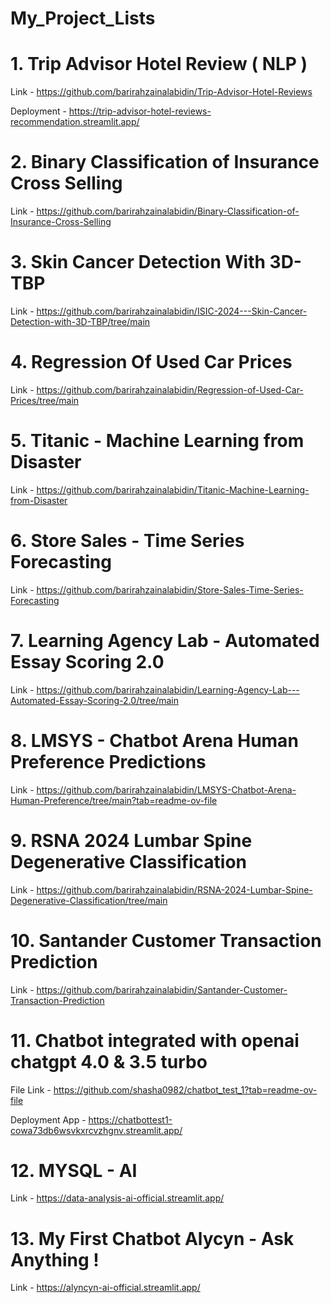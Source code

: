 # My_Project_Lists


# 1. Trip Advisor Hotel Review ( NLP )

Link - https://github.com/barirahzainalabidin/Trip-Advisor-Hotel-Reviews

Deployment - https://trip-advisor-hotel-reviews-recommendation.streamlit.app/


# 2.  Binary Classification of Insurance Cross Selling

Link - https://github.com/barirahzainalabidin/Binary-Classification-of-Insurance-Cross-Selling


# 3. Skin Cancer Detection With 3D-TBP

Link - https://github.com/barirahzainalabidin/ISIC-2024---Skin-Cancer-Detection-with-3D-TBP/tree/main


# 4. Regression Of Used Car Prices

Link - https://github.com/barirahzainalabidin/Regression-of-Used-Car-Prices/tree/main


# 5. Titanic - Machine Learning from Disaster

Link - https://github.com/barirahzainalabidin/Titanic-Machine-Learning-from-Disaster


# 6. Store Sales - Time Series Forecasting

Link - https://github.com/barirahzainalabidin/Store-Sales-Time-Series-Forecasting


# 7. Learning Agency Lab - Automated Essay Scoring 2.0

Link - https://github.com/barirahzainalabidin/Learning-Agency-Lab---Automated-Essay-Scoring-2.0/tree/main


# 8. LMSYS - Chatbot Arena Human Preference Predictions

Link - https://github.com/barirahzainalabidin/LMSYS-Chatbot-Arena-Human-Preference/tree/main?tab=readme-ov-file


# 9. RSNA 2024 Lumbar Spine Degenerative Classification

Link - https://github.com/barirahzainalabidin/RSNA-2024-Lumbar-Spine-Degenerative-Classification/tree/main


# 10. Santander Customer Transaction Prediction

Link - https://github.com/barirahzainalabidin/Santander-Customer-Transaction-Prediction


# 11. Chatbot integrated with openai chatgpt 4.0 & 3.5 turbo

File Link - https://github.com/shasha0982/chatbot_test_1?tab=readme-ov-file

Deployment App - https://chatbottest1-cowa73db6wsvkxrcvzhgnv.streamlit.app/


# 12.  MYSQL - AI

 Link - https://data-analysis-ai-official.streamlit.app/
 

 # 13. My First Chatbot Alycyn - Ask Anything !

 Link - https://alyncyn-ai-official.streamlit.app/
